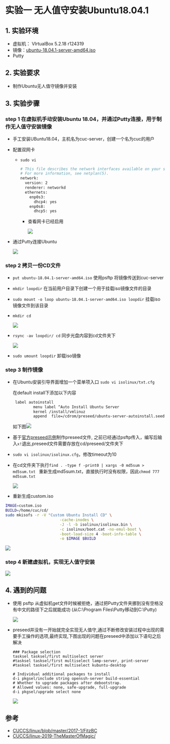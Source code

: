 

# 实验一 无人值守安装Ubuntu18.04.1

## 1. 实验环境

- 虚拟机： VIrtualBox 5.2.18 r124319
- 镜像：[ubuntu-18.04.1-server-amd64.iso](http://sec.cuc.edu.cn/ftp/iso/ubuntu-18.04.1-server-amd64.iso)
- Putty

## 2. 实验要求

- 制作Ubuntu无人值守镜像并安装

## 3. 实验步骤

### step 1 在虚拟机手动安装Ubuntu 18.04，并通过Putty连接，用于制作无人值守安装镜像

- 手工安装UBuntu18.04，主机名为cuc-server，创建一个名为cuc的用户

- 配置双网卡

  - `sudo vi `

    ```bash
    # This file describes the network interfaces available on your system
    # For more information, see netplan(5).
    network:
      version: 2
      renderer: networkd
      ethernets:
        enp0s3:
          dhcp4: yes
        enp0s8:
          dhcp5: yes
    ```
    - 查看网卡已经启用

      ![](img/20190311-1.png)

- 通过Putty连接Ubuntu

  ![](img/20190311-2.png)

### step 2 拷贝一份CD文件

- `put ubuntu-18.04.1-server-amd64.iso` 使用psftp 将镜像传送到cuc-server

- `mkdir loopdir`  在当前用户目录下创建一个用于挂载iso镜像文件的目录

- `sudo mount -o loop ubuntu-18.04.1-server-amd64.iso loopdir`  挂载iso镜像文件到该目录

- `mkdir cd` 

	![](img/20190311-5.png)

- `rsync -av loopdir/ cd`  同步光盘内容到cd文件夹下

	![](img/20190311-6.png)

- `sudo umount loopdir` 卸载iso镜像

### step 3 制作镜像

- 在Ubuntu安装引导界面增加一个菜单项入口
	`sudo vi isolinux/txt.cfg`

	在default install下添加以下内容

     ```bash
      label autoinstall
              menu label ^Auto Install Ubuntu Server
              kernel /install/vmlinuz
              append  file=/cdrom/preseed/ubuntu-server-autoinstall.seed debian-installer/locale=en_US console-setup/layoutcode=us keyboard-configuration/layoutcode=us console-setup/ask_detect=false localechooser/translation/warn-light=true localechooser/translation/warn-severe=true initrd=/install/initrd.gz root=/dev/ram rw quiet
     ```
    如下图![](img/20190311-7.png)

-  基于[官方preseed示例](https://help.ubuntu.com/lts/installation-guide/example-preseed.txt)制作preseed文件, 之前已经通过psftp传入，编写后输入`x!`退出,preseed文件需要存放在cd/preseed/文件夹下

- `sudo vi isolinux/isolinux.cfg`，修改timeout为10 

- 在cd文件夹下执行`find . -type f -print0 | xargs -0 md5sum > md5sum.txt ` 重新生成md5sum.txt，直接执行时没有权限，因此`chmod 777 md5sum.txt`

	![](img/20190311-8.png)
	
- 重新生成custom.iso

```bash
IMAGE=custom.iso
BUILD=/home/cuc/cd/
sudo mkisofs -r -V "Custom Ubuntu Install CD" \
                        -cache-inodes \
                        -J -l -b isolinux/isolinux.bin \
                        -c isolinux/boot.cat -no-emul-boot \
                        -boot-load-size 4 -boot-info-table \
                        -o $IMAGE $BUILD
```

![](img/20190311-4.png)

### step 4 新建虚拟机，实现无人值守安装

[![](img/20190311-9.png)](https://www.bilibili.com/video/av43936728/)

## 4. 遇到的问题

- 使用 psftp 从虚拟机get文件时候被拒绝，通过把Putty文件夹挪到没有空格没有中文的路径下之后就能成功 (从C:\Program Files\Putty移动到C:\Putty)

  ![](img/20190311-11.png)

- preseed并没有一开始就完全实现无人值守,通过不断修改安装过程中出现的需要手工操作的选项,最终实现,下图出现的问题在preseed中添加以下语句之后解决
  ```
  ### Package selection
  tasksel tasksel/first multiselect server
  #tasksel tasksel/first multiselect lamp-server, print-server
  #tasksel tasksel/first multiselect kubuntu-desktop
  
  # Individual additional packages to install
  d-i pkgsel/include string openssh-server build-essential
  # Whether to upgrade packages after debootstrap.
  # Allowed values: none, safe-upgrade, full-upgrade
  d-i pkgsel/upgrade select none
  ```
  ![](img/20190311-10.png)
## 参考

- [CUCCS/linux/blob/master/2017-1/FitzBC](https://github.com/CUCCS/linux/blob/master/2017-1/FitzBC/%E5%AE%9E%E9%AA%8C1/%E5%AE%9E%E9%AA%8C%E6%8A%A5%E5%91%8A1_20170228.md)
- [CUCCS/linux-2019-TheMasterOfMagic/](https://github.com/CUCCS/linux-2019-TheMasterOfMagic/pull/1/commits/ff2775a44a166d6d886edf8999920884ae1bd780)


